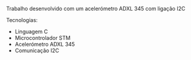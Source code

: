 Trabalho desenvolvido com um acelerómetro ADXL 345 com ligação I2C

Tecnologias:
- Linguagem C
- Microcontrolador STM
- Acelerómetro ADXL 345
- Comunicação I2C
